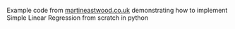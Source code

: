 Example code from [martineastwood.co.uk](http://www.martineastwood.co.uk/blog/linear-regression-from-scratch/) demonstrating how to implement Simple Linear Regression from scratch in python
